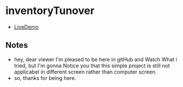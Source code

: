 # inventoryTunover 
- [LiveDemo](https://himadwise.github.io/inventoryTunover)


## Notes 
- hey, dear viewer I'm pleased to be here in gitHub and Watch  What i tried, but I'm gonna Notice you that this simple project is still not applicabel in different screen rather than computer screen. 
- so, thanks for being here.